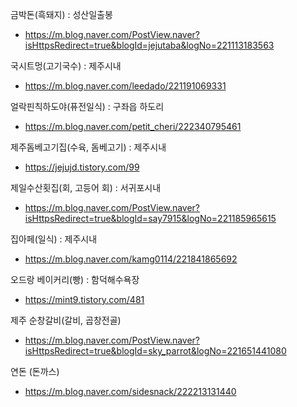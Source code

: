 금박돈(흑돼지) : 성산일출봉

* https://m.blog.naver.com/PostView.naver?isHttpsRedirect=true&blogId=jejutaba&logNo=221113183563



국시트멍(고기국수) : 제주시내

* https://m.blog.naver.com/leedado/221191069331



얼락핀칙하도야(퓨전일식) : 구좌읍 하도리

* https://m.blog.naver.com/petit_cheri/222340795461



제주돔베고기집(수육, 돔베고기) : 제주시내

* https://jejujd.tistory.com/99



제일수산횟집(회, 고등어 회) : 서귀포시내

* https://m.blog.naver.com/PostView.naver?isHttpsRedirect=true&blogId=say7915&logNo=221185965615



집아페(일식) : 제주시내

* https://m.blog.naver.com/kamg0114/221841865692



오드랑 베이커리(빵) : 함덕해수욕장

* https://mint9.tistory.com/481



제주 순창갈비(갈비, 곱창전골)

* https://m.blog.naver.com/PostView.naver?isHttpsRedirect=true&blogId=sky_parrot&logNo=221651441080



연돈 (돈까스) 

* https://m.blog.naver.com/sidesnack/222213131440

